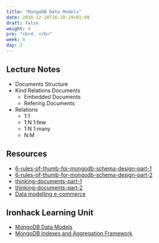 ```yaml
---
title: "MongoDB Data Models"
date: 2018-12-28T16:20:29+01:00
draft: false
weight: 4
pre: "<b>4. </b>"
week: 4 
day: 2
---
```


## Lecture Notes

- Documents Structure
- Kind Relations Documents
  - Embedded Documents
  - Refering Documents
- Relations
  - 1:1
  - 1:N 1:few 
  - 1:N 1:many
  - N:M


## Resources

- [6-rules-of-thumb-for-mongodb-schema-design-part-1](https://www.mongodb.com/blog/post/6-rules-of-thumb-for-mongodb-schema-design-part-1)
- [6-rules-of-thumb-for-mongodb-schema-design-part-2](https://www.mongodb.com/blog/post/6-rules-of-thumb-for-mongodb-schema-design-part-2)
- [thinking-documents-part-1](https://www.mongodb.com/blog/post/thinking-documents-part-1)
- [thinking-documents-part-2](https://www.mongodb.com/blog/post/thinking-documents-part-2)
- [Data modelling e-commerce](https://www.infoq.com/articles/data-model-mongodb)

## Ironhack Learning Unit

- [MongoDB Data Models](http://learn.ironhack.com/#/learning_unit/6473)
- [MongoDB Indexes and Aggregation Framework](http://learn.ironhack.com/#/learning_unit/6476)
